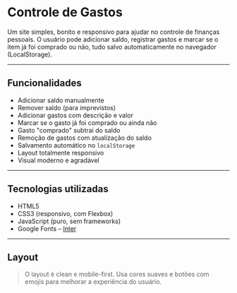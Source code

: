 # Controle de Gastos

Um site simples, bonito e responsivo para ajudar no controle de finanças pessoais. O usuário pode adicionar saldo, registrar gastos e marcar se o item já foi comprado ou não, tudo salvo automaticamente no navegador (LocalStorage).

---

##  Funcionalidades

-  Adicionar saldo manualmente
-  Remover saldo (para imprevistos)
-  Adicionar gastos com descrição e valor
-  Marcar se o gasto já foi comprado ou ainda não
-  Gasto "comprado" subtrai do saldo
-  Remoção de gastos com atualização do saldo
-  Salvamento automático no `localStorage`
-  Layout totalmente responsivo
-  Visual moderno e agradável

---

##  Tecnologias utilizadas

- HTML5
- CSS3 (responsivo, com Flexbox)
- JavaScript (puro, sem frameworks)
- Google Fonts – [Inter](https://fonts.google.com/specimen/Inter)

---

##  Layout

> O layout é clean e mobile-first. Usa cores suaves e botões com emojis para melhorar a experiência do usuário.

